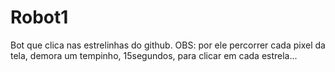 # Robot1
Bot que clica nas estrelinhas do github. OBS: por ele percorrer cada pixel da tela, demora um  tempinho, 15segundos, para clicar em cada estrela...
